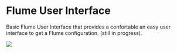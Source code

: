 # Flume User Interface

Basic Flume User Interface that provides a confortable an easy user interface to get a Flume configuration. (still in progress).

<p>
    <img src="flume-ui/flume-ui/src/main/resources/static/img/base_screenshot.PNG"/>
</p>

